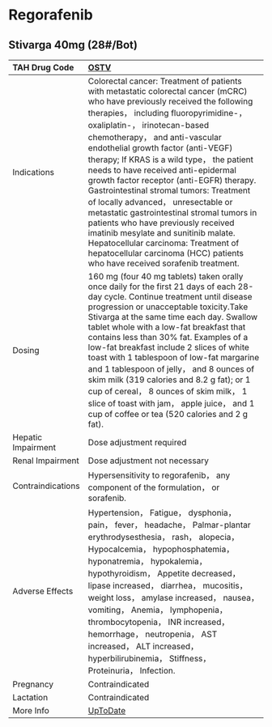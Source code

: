# Regorafenib

## Stivarga 40mg (28#/Bot)

| TAH Drug Code      | [OSTV](https://www.tahsda.org.tw/drugs/hissearch.php?drug_code=OSTV)                                                                                                                                                                                                                                                                                                                                                                                                                                                                                                                                                                                                                                                                             |
|:-------------------|:-------------------------------------------------------------------------------------------------------------------------------------------------------------------------------------------------------------------------------------------------------------------------------------------------------------------------------------------------------------------------------------------------------------------------------------------------------------------------------------------------------------------------------------------------------------------------------------------------------------------------------------------------------------------------------------------------------------------------------------------------|
| Indications        | Colorectal cancer: Treatment of patients with metastatic colorectal cancer (mCRC) who have previously received the following therapies， including fluoropyrimidine-， oxaliplatin-， irinotecan-based chemotherapy， and anti-vascular endothelial growth factor (anti-VEGF) therapy; If KRAS is a wild type， the patient needs to have received anti-epidermal growth factor receptor (anti-EGFR) therapy. Gastrointestinal stromal tumors: Treatment of locally advanced， unresectable or metastatic gastrointestinal stromal tumors in patients who have previously received imatinib mesylate and sunitinib malate. Hepatocellular carcinoma: Treatment of hepatocellular carcinoma (HCC) patients who have received sorafenib treatment. |
| Dosing             | 160 mg (four 40 mg tablets) taken orally once daily for the first 21 days of each 28-day cycle. Continue treatment until disease progression or unacceptable toxicity.Take Stivarga at the same time each day. Swallow tablet whole with a low-fat breakfast that contains less than 30% fat. Examples of a low-fat breakfast include 2 slices of white toast with 1 tablespoon of low-fat margarine and 1 tablespoon of jelly， and 8 ounces of skim milk (319 calories and 8.2 g fat); or 1 cup of cereal， 8 ounces of skim milk， 1 slice of toast with jam， apple juice， and 1 cup of coffee or tea (520 calories and 2 g fat).                                                                                                           |
| Hepatic Impairment | Dose adjustment required                                                                                                                                                                                                                                                                                                                                                                                                                                                                                                                                                                                                                                                                                                                         |
| Renal Impairment   | Dose adjustment not necessary                                                                                                                                                                                                                                                                                                                                                                                                                                                                                                                                                                                                                                                                                                                    |
| Contraindications  | Hypersensitivity to regorafenib， any component of the formulation， or sorafenib.                                                                                                                                                                                                                                                                                                                                                                                                                                                                                                                                                                                                                                                               |
| Adverse Effects    | Hypertension， Fatigue， dysphonia， pain， fever， headache， Palmar-plantar erythrodysesthesia， rash， alopecia， Hypocalcemia， hypophosphatemia， hyponatremia， hypokalemia， hypothyroidism， Appetite decreased， lipase increased， diarrhea， mucositis， weight loss， amylase increased， nausea， vomiting， Anemia， lymphopenia， thrombocytopenia， INR increased， hemorrhage， neutropenia， AST increased， ALT increased， hyperbilirubinemia， Stiffness， Proteinuria， Infection.                                                                                                                                                                                                                                         |
| Pregnancy          | Contraindicated                                                                                                                                                                                                                                                                                                                                                                                                                                                                                                                                                                                                                                                                                                                                  |
| Lactation          | Contraindicated                                                                                                                                                                                                                                                                                                                                                                                                                                                                                                                                                                                                                                                                                                                                  |
| More Info          | [UpToDate](https://www.uptodate.com/contents/regorafenib-drug-information)                                                                                                                                                                                                                                                                                                                                                                                                                                                                                                                                                                                                                                                                       |

